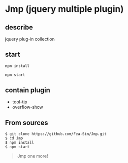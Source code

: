 # Jmp (jquery multiple plugin)

## describe
jquery plug-in collection

## start

```js
npm install

npm start
```

## contain plugin

- tool-tip
- overflow-show

## From sources
```
$ git clone https://github.com/Fea-Sin/Jmp.git
$ cd Jmp
$ npm install
$ npm start
```

> Jmp one more!
